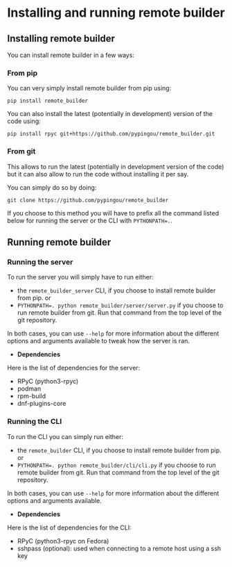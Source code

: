 Installing and running remote builder
=====================================

Installing remote builder
-------------------------

You can install remote builder in a few ways:

### From pip

You can very simply install remote builder from pip using:
```
pip install remote_builder
```

You can also install the latest (potentially in development) version of the code
using:
```
pip install rpyc git+https://github.com/pypingou/remote_builder.git
```

### From git

This allows to run the latest (potentially in development version of the code)
but it can also allow to run the code without installing it per say.

You can simply do so by doing:
```
git clone https://github.com/pypingou/remote_builder
```

If you choose to this method you will have to prefix all the command listed
below for running the server or the CLI with `PYTHONPATH=.`.

Running remote builder
----------------------

### Running the server

To run the server you will simply have to run either:

- the `remote_builder_server` CLI, if you choose to install remote builder from pip.
or
- `PYTHONPATH=. python remote_builder/server/server.py` if you choose to run
  remote builder from git. Run that command from the top level of the git
  repository.

In both cases, you can use `--help` for more information about the different
options and arguments available to tweak how the server is ran.

- **Dependencies**

Here is the list of dependencies for the server:

- RPyC (python3-rpyc)
- podman
- rpm-build
- dnf-plugins-core

### Running the CLI

To run the CLI you can simply run either:

- the `remote_builder` CLI, if you choose to install remote builder from pip.
or
- `PYTHONPATH=. python remote_builder/cli/cli.py` if you choose to run
  remote builder from git. Run that command from the top level of the git
  repository.

In both cases, you can use `--help` for more information about the different
options and arguments available.

- **Dependencies**

Here is the list of dependencies for the CLI:

- RPyC (python3-rpyc on Fedora)
- sshpass (optional): used when connecting to a remote host using a ssh key
